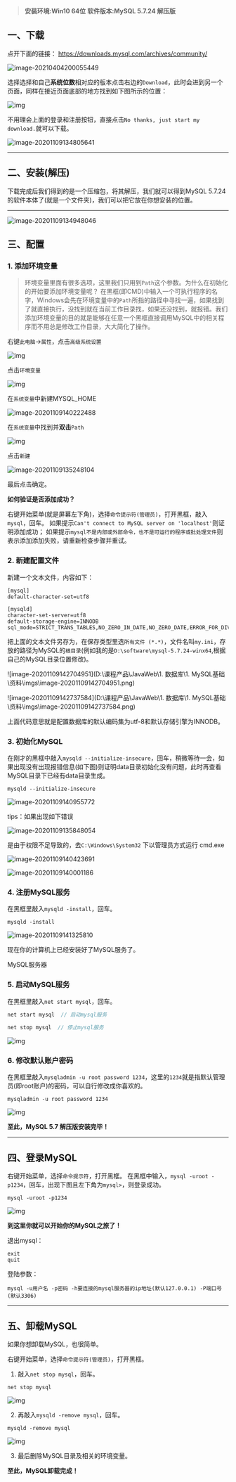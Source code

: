 > **安装环境:Win10 64位**
> **软件版本:MySQL 5.7.24 解压版**

## 一、下载

点开下面的链接：
https://downloads.mysql.com/archives/community/

![image-20210404200055449](imgs/image-20210404200055449.png)

选择选择和自己**系统位数**相对应的版本点击右边的`Download`，此时会进到另一个页面，同样在接近页面底部的地方找到如下图所示的位置：

![img](https://img2018.cnblogs.com/blog/1556823/201812/1556823-20181220194715840-436169502.png)

不用理会上面的登录和注册按钮，直接点击`No thanks, just start my download.`就可以下载。



![image-20201109134805641](.\imgs\image-20201109134805641.png)

------

## 二、安装(解压)

下载完成后我们得到的是一个压缩包，将其解压，我们就可以得到MySQL 5.7.24的软件本体了(就是一个文件夹)，我们可以把它放在你想安装的位置。

------

![image-20201109134948046](.\imgs\image-20201109134948046.png)

## 三、配置

### 1. 添加环境变量

> 环境变量里面有很多选项，这里我们只用到`Path`这个参数。为什么在初始化的开始要添加环境变量呢？
> 在黑框(即CMD)中输入一个可执行程序的名字，Windows会先在环境变量中的`Path`所指的路径中寻找一遍，如果找到了就直接执行，没找到就在当前工作目录找，如果还没找到，就报错。我们添加环境变量的目的就是能够在任意一个黑框直接调用MySQL中的相关程序而不用总是修改工作目录，大大简化了操作。



右键`此电脑`→`属性`，点击`高级系统设置`

![img](.\imgs\1556823-20181220220242472-524708778.png)

点击`环境变量`

![img](.\imgs\1556823-20181220220359609-736422950.png)

在`系统变量`中新建MYSQL_HOME

![image-20201109140222488](.\imgs\image-20201109140222488.png)

在`系统变量`中找到并**双击**`Path`

![img](.\imgs\1556823-20181220220551145-1198958872.png)

点击`新建`

![image-20201109135248104](.\imgs\image-20201109135248104.png)

最后点击确定。

**如何验证是否添加成功？**

右键开始菜单(就是屏幕左下角)，选择`命令提示符(管理员)`，打开黑框，敲入`mysql`，回车。
如果提示`Can't connect to MySQL server on 'localhost'`则证明添加成功；
如果提示`mysql不是内部或外部命令，也不是可运行的程序或批处理文件`则表示添加添加失败，请重新检查步骤并重试。

### 2. 新建配置文件

新建一个文本文件，内容如下：

```properties
[mysql]
default-character-set=utf8

[mysqld]
character-set-server=utf8
default-storage-engine=INNODB
sql_mode=STRICT_TRANS_TABLES,NO_ZERO_IN_DATE,NO_ZERO_DATE,ERROR_FOR_DIVISION_BY_ZERO,NO_AUTO_CREATE_USER,NO_ENGINE_SUBSTITUTION
```

把上面的文本文件另存为，在保存类型里选`所有文件 (*.*)`，文件名叫`my.ini`，存放的路径为MySQL的`根目录`(例如我的是`D:\software\mysql-5.7.24-winx64`,根据自己的MySQL目录位置修改)。

![image-20201109142704951](D:\课程产品\JavaWeb\1. 数据库\1. MySQL基础\资料\imgs\image-20201109142704951.png)

![image-20201109142737584](D:\课程产品\JavaWeb\1. 数据库\1. MySQL基础\资料\imgs\image-20201109142737584.png)

上面代码意思就是配置数据库的默认编码集为utf-8和默认存储引擎为INNODB。

### 3. 初始化MySQL

在刚才的黑框中敲入`mysqld --initialize-insecure`，回车，稍微等待一会，如果出现没有出现报错信息(如下图)则证明data目录初始化没有问题，此时再查看MySQL目录下已经有data目录生成。

```
mysqld --initialize-insecure
```

![image-20201109140955772](.\imgs\image-20201109140955772.png)





tips：如果出现如下错误

![image-20201109135848054](.\imgs\image-20201109135848054.png)

是由于权限不足导致的，去`C:\Windows\System32` 下以管理员方式运行 cmd.exe

![image-20201109140423691](.\imgs\image-20201109140423691.png)

![image-20201109140001186](.\imgs\image-20201109140001186.png)

### 4. 注册MySQL服务

在黑框里敲入`mysqld -install`，回车。

```
mysqld -install
```



![image-20201109141325810](.\imgs\image-20201109141325810.png)

现在你的计算机上已经安装好了MySQL服务了。

MySQL服务器





### 5. 启动MySQL服务

在黑框里敲入`net start mysql`，回车。

```java
net start mysql  // 启动mysql服务
    
net stop mysql  // 停止mysql服务
```



![img](.\imgs\1556823-20181221093036851-1317238155.png)

### 6. 修改默认账户密码

在黑框里敲入`mysqladmin -u root password 1234`，这里的`1234`就是指默认管理员(即root账户)的密码，可以自行修改成你喜欢的。

```
mysqladmin -u root password 1234
```



![img](.\imgs\1556823-20181221093251250-819416425.png)

**至此，MySQL 5.7 解压版安装完毕！**

------

## 四、登录MySQL

右键开始菜单，选择`命令提示符`，打开黑框。
在黑框中输入，`mysql -uroot -p1234`，回车，出现下图且左下角为`mysql>`，则登录成功。

```
mysql -uroot -p1234
```



![img](.\imgs\1556823-20181220222422178-61579658.png)

**到这里你就可以开始你的MySQL之旅了！**

退出mysql：

```
exit
quit
```

登陆参数：

```
mysql -u用户名 -p密码 -h要连接的mysql服务器的ip地址(默认127.0.0.1) -P端口号(默认3306)
```





------

## 五、卸载MySQL

如果你想卸载MySQL，也很简单。

右键开始菜单，选择`命令提示符(管理员)`，打开黑框。

1. 敲入`net stop mysql`，回车。

```
net stop mysql
```



![img](.\imgs\1556823-20181220222924783-57600848.png)

2. 再敲入`mysqld -remove mysql`，回车。

```
mysqld -remove mysql
```



![img](.\imgs\1556823-20181220223025128-587235464.png)

3. 最后删除MySQL目录及相关的环境变量。

**至此，MySQL卸载完成！**